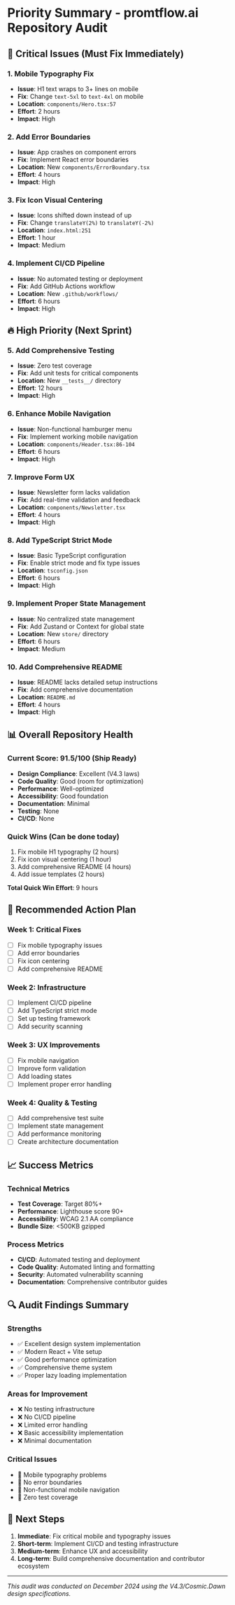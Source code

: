 # Priority Summary - promtflow.ai Repository Audit

## 🚨 Critical Issues (Must Fix Immediately)

### 1. Mobile Typography Fix
- **Issue**: H1 text wraps to 3+ lines on mobile
- **Fix**: Change `text-5xl` to `text-4xl` on mobile
- **Location**: `components/Hero.tsx:57`
- **Effort**: 2 hours
- **Impact**: High

### 2. Add Error Boundaries
- **Issue**: App crashes on component errors
- **Fix**: Implement React error boundaries
- **Location**: New `components/ErrorBoundary.tsx`
- **Effort**: 4 hours
- **Impact**: High

### 3. Fix Icon Visual Centering
- **Issue**: Icons shifted down instead of up
- **Fix**: Change `translateY(2%)` to `translateY(-2%)`
- **Location**: `index.html:251`
- **Effort**: 1 hour
- **Impact**: Medium

### 4. Implement CI/CD Pipeline
- **Issue**: No automated testing or deployment
- **Fix**: Add GitHub Actions workflow
- **Location**: New `.github/workflows/`
- **Effort**: 6 hours
- **Impact**: High

## 🔥 High Priority (Next Sprint)

### 5. Add Comprehensive Testing
- **Issue**: Zero test coverage
- **Fix**: Add unit tests for critical components
- **Location**: New `__tests__/` directory
- **Effort**: 12 hours
- **Impact**: High

### 6. Enhance Mobile Navigation
- **Issue**: Non-functional hamburger menu
- **Fix**: Implement working mobile navigation
- **Location**: `components/Header.tsx:86-104`
- **Effort**: 6 hours
- **Impact**: High

### 7. Improve Form UX
- **Issue**: Newsletter form lacks validation
- **Fix**: Add real-time validation and feedback
- **Location**: `components/Newsletter.tsx`
- **Effort**: 4 hours
- **Impact**: High

### 8. Add TypeScript Strict Mode
- **Issue**: Basic TypeScript configuration
- **Fix**: Enable strict mode and fix type issues
- **Location**: `tsconfig.json`
- **Effort**: 6 hours
- **Impact**: High

### 9. Implement Proper State Management
- **Issue**: No centralized state management
- **Fix**: Add Zustand or Context for global state
- **Location**: New `store/` directory
- **Effort**: 6 hours
- **Impact**: Medium

### 10. Add Comprehensive README
- **Issue**: README lacks detailed setup instructions
- **Fix**: Add comprehensive documentation
- **Location**: `README.md`
- **Effort**: 4 hours
- **Impact**: High

## 📊 Overall Repository Health

### Current Score: 91.5/100 (Ship Ready)
- **Design Compliance**: Excellent (V4.3 laws)
- **Code Quality**: Good (room for optimization)
- **Performance**: Well-optimized
- **Accessibility**: Good foundation
- **Documentation**: Minimal
- **Testing**: None
- **CI/CD**: None

### Quick Wins (Can be done today)
1. Fix mobile H1 typography (2 hours)
2. Fix icon visual centering (1 hour)
3. Add comprehensive README (4 hours)
4. Add issue templates (2 hours)

**Total Quick Win Effort**: 9 hours

## 🎯 Recommended Action Plan

### Week 1: Critical Fixes
- [ ] Fix mobile typography issues
- [ ] Add error boundaries
- [ ] Fix icon centering
- [ ] Add comprehensive README

### Week 2: Infrastructure
- [ ] Implement CI/CD pipeline
- [ ] Add TypeScript strict mode
- [ ] Set up testing framework
- [ ] Add security scanning

### Week 3: UX Improvements
- [ ] Fix mobile navigation
- [ ] Improve form validation
- [ ] Add loading states
- [ ] Implement proper error handling

### Week 4: Quality & Testing
- [ ] Add comprehensive test suite
- [ ] Implement state management
- [ ] Add performance monitoring
- [ ] Create architecture documentation

## 📈 Success Metrics

### Technical Metrics
- **Test Coverage**: Target 80%+
- **Performance**: Lighthouse score 90+
- **Accessibility**: WCAG 2.1 AA compliance
- **Bundle Size**: <500KB gzipped

### Process Metrics
- **CI/CD**: Automated testing and deployment
- **Code Quality**: Automated linting and formatting
- **Security**: Automated vulnerability scanning
- **Documentation**: Comprehensive contributor guides

## 🔍 Audit Findings Summary

### Strengths
- ✅ Excellent design system implementation
- ✅ Modern React + Vite setup
- ✅ Good performance optimization
- ✅ Comprehensive theme system
- ✅ Proper lazy loading implementation

### Areas for Improvement
- ❌ No testing infrastructure
- ❌ No CI/CD pipeline
- ❌ Limited error handling
- ❌ Basic accessibility implementation
- ❌ Minimal documentation

### Critical Issues
- 🔴 Mobile typography problems
- 🔴 No error boundaries
- 🔴 Non-functional mobile navigation
- 🔴 Zero test coverage

## 🚀 Next Steps

1. **Immediate**: Fix critical mobile and typography issues
2. **Short-term**: Implement CI/CD and testing infrastructure
3. **Medium-term**: Enhance UX and accessibility
4. **Long-term**: Build comprehensive documentation and contributor ecosystem

---

*This audit was conducted on December 2024 using the V4.3/Cosmic.Dawn design specifications.*
